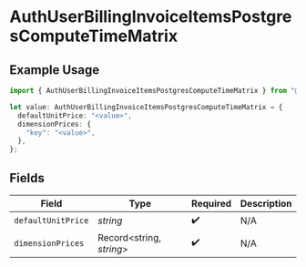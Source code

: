 # AuthUserBillingInvoiceItemsPostgresComputeTimeMatrix

## Example Usage

```typescript
import { AuthUserBillingInvoiceItemsPostgresComputeTimeMatrix } from "@vercel/sdk/models/components/authuser.js";

let value: AuthUserBillingInvoiceItemsPostgresComputeTimeMatrix = {
  defaultUnitPrice: "<value>",
  dimensionPrices: {
    "key": "<value>",
  },
};
```

## Fields

| Field                    | Type                     | Required                 | Description              |
| ------------------------ | ------------------------ | ------------------------ | ------------------------ |
| `defaultUnitPrice`       | *string*                 | :heavy_check_mark:       | N/A                      |
| `dimensionPrices`        | Record<string, *string*> | :heavy_check_mark:       | N/A                      |